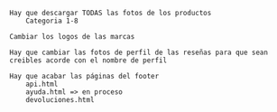 <!--! PREGUNTAR PARA IR A COMPRAR EL PELUCHE -->

    Hay que descargar TODAS las fotos de los productos
        Categoria 1-8

    Cambiar los logos de las marcas

    Hay que cambiar las fotos de perfil de las reseñas para que sean creibles acorde con el nombre de perfil

    Hay que acabar las páginas del footer
        api.html
        ayuda.html => en proceso
        devoluciones.html